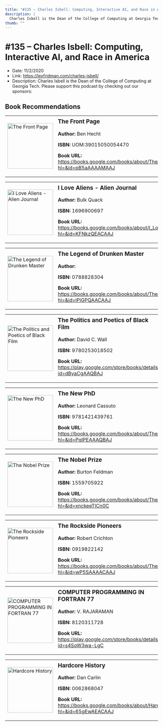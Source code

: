 ```yaml
---
title: "#135 – Charles Isbell: Computing, Interactive AI, and Race in America"
description: |
  Charles Isbell is the Dean of the College of Computing at Georgia Tech. Please support this podcast by checking out our sponsors:"
thumb: ""
---
```


# #135 – Charles Isbell: Computing, Interactive AI, and Race in America

  - Date: 11/2/2020
  - Link: https://lexfridman.com/charles-isbell/
  - Description: Charles Isbell is the Dean of the College of Computing at Georgia Tech. Please support this podcast by checking out our sponsors:

## Book Recommendations

<table style="border: none;"><tr style="border: none;"><td style="border: none;"><img src="https://books.google.com/books/content?id=pB5aAAAAMAAJ&printsec=frontcover&img=1&zoom=1&source=gbs_api" alt="The Front Page" width="150" style="vertical-align: top;"></td><td style="border: none; vertical-align: top;"><h3 style='margin-top: 5'>The Front Page</h3><p><strong>Author:</strong> Ben Hecht</p><p><strong>ISBN:</strong> UOM:39015050054470</p><p><strong>Book URL:</strong> <a href="https://books.google.com/books/about/The_Front_Page.html?hl=&id=pB5aAAAAMAAJ">https://books.google.com/books/about/The_Front_Page.html?hl=&id=pB5aAAAAMAAJ</a></p></td></tr></table>
<table style="border: none;"><tr style="border: none;"><td style="border: none;"><img src="https://books.google.com/books/content?id=KFNkzQEACAAJ&printsec=frontcover&img=1&zoom=1&source=gbs_api" alt="I Love Aliens - Alien Journal" width="150" style="vertical-align: top;"></td><td style="border: none; vertical-align: top;"><h3 style='margin-top: 5'>I Love Aliens - Alien Journal</h3><p><strong>Author:</strong> Bulk Quack</p><p><strong>ISBN:</strong> 1696900697</p><p><strong>Book URL:</strong> <a href="https://books.google.com/books/about/I_Love_Aliens_Alien_Journal.html?hl=&id=KFNkzQEACAAJ">https://books.google.com/books/about/I_Love_Aliens_Alien_Journal.html?hl=&id=KFNkzQEACAAJ</a></p></td></tr></table>
<table style="border: none;"><tr style="border: none;"><td style="border: none;"><img src="https://books.google.com/books/content?id=lPiGPQAACAAJ&printsec=frontcover&img=1&zoom=1&source=gbs_api" alt="The Legend of Drunken Master" width="150" style="vertical-align: top;"></td><td style="border: none; vertical-align: top;"><h3 style='margin-top: 5'>The Legend of Drunken Master</h3><p><strong>Author:</strong> </p><p><strong>ISBN:</strong> 0788828304</p><p><strong>Book URL:</strong> <a href="https://books.google.com/books/about/The_Legend_of_Drunken_Master.html?hl=&id=lPiGPQAACAAJ">https://books.google.com/books/about/The_Legend_of_Drunken_Master.html?hl=&id=lPiGPQAACAAJ</a></p></td></tr></table>
<table style="border: none;"><tr style="border: none;"><td style="border: none;"><img src="https://books.google.com/books/content?id=dByaCgAAQBAJ&printsec=frontcover&img=1&zoom=1&edge=curl&source=gbs_api" alt="The Politics and Poetics of Black Film" width="150" style="vertical-align: top;"></td><td style="border: none; vertical-align: top;"><h3 style='margin-top: 5'>The Politics and Poetics of Black Film</h3><p><strong>Author:</strong> David C. Wall</p><p><strong>ISBN:</strong> 9780253018502</p><p><strong>Book URL:</strong> <a href="https://play.google.com/store/books/details?id=dByaCgAAQBAJ">https://play.google.com/store/books/details?id=dByaCgAAQBAJ</a></p></td></tr></table>
<table style="border: none;"><tr style="border: none;"><td style="border: none;"><img src="https://books.google.com/books/content?id=PqIPEAAAQBAJ&printsec=frontcover&img=1&zoom=1&edge=curl&source=gbs_api" alt="The New PhD" width="150" style="vertical-align: top;"></td><td style="border: none; vertical-align: top;"><h3 style='margin-top: 5'>The New PhD</h3><p><strong>Author:</strong> Leonard Cassuto</p><p><strong>ISBN:</strong> 9781421439761</p><p><strong>Book URL:</strong> <a href="https://books.google.com/books/about/The_New_PhD.html?hl=&id=PqIPEAAAQBAJ">https://books.google.com/books/about/The_New_PhD.html?hl=&id=PqIPEAAAQBAJ</a></p></td></tr></table>
<table style="border: none;"><tr style="border: none;"><td style="border: none;"><img src="https://books.google.com/books/content?id=xnckeeTICn0C&printsec=frontcover&img=1&zoom=1&edge=curl&source=gbs_api" alt="The Nobel Prize" width="150" style="vertical-align: top;"></td><td style="border: none; vertical-align: top;"><h3 style='margin-top: 5'>The Nobel Prize</h3><p><strong>Author:</strong> Burton Feldman</p><p><strong>ISBN:</strong> 1559705922</p><p><strong>Book URL:</strong> <a href="https://books.google.com/books/about/The_Nobel_Prize.html?hl=&id=xnckeeTICn0C">https://books.google.com/books/about/The_Nobel_Prize.html?hl=&id=xnckeeTICn0C</a></p></td></tr></table>
<table style="border: none;"><tr style="border: none;"><td style="border: none;"><img src="None" alt="The Rockside Pioneers" width="150" style="vertical-align: top;"></td><td style="border: none; vertical-align: top;"><h3 style='margin-top: 5'>The Rockside Pioneers</h3><p><strong>Author:</strong> Robert Crichton</p><p><strong>ISBN:</strong> 0919822142</p><p><strong>Book URL:</strong> <a href="https://books.google.com/books/about/The_Rockside_Pioneers.html?hl=&id=wP5SAAAACAAJ">https://books.google.com/books/about/The_Rockside_Pioneers.html?hl=&id=wP5SAAAACAAJ</a></p></td></tr></table>
<table style="border: none;"><tr style="border: none;"><td style="border: none;"><img src="https://books.google.com/books/content?id=s4SoW3wa-LgC&printsec=frontcover&img=1&zoom=1&edge=curl&source=gbs_api" alt="COMPUTER PROGRAMMING IN FORTRAN 77" width="150" style="vertical-align: top;"></td><td style="border: none; vertical-align: top;"><h3 style='margin-top: 5'>COMPUTER PROGRAMMING IN FORTRAN 77</h3><p><strong>Author:</strong> V. RAJARAMAN</p><p><strong>ISBN:</strong> 8120311728</p><p><strong>Book URL:</strong> <a href="https://play.google.com/store/books/details?id=s4SoW3wa-LgC">https://play.google.com/store/books/details?id=s4SoW3wa-LgC</a></p></td></tr></table>
<table style="border: none;"><tr style="border: none;"><td style="border: none;"><img src="https://books.google.com/books/content?id=65gEwAEACAAJ&printsec=frontcover&img=1&zoom=1&source=gbs_api" alt="Hardcore History" width="150" style="vertical-align: top;"></td><td style="border: none; vertical-align: top;"><h3 style='margin-top: 5'>Hardcore History</h3><p><strong>Author:</strong> Dan Carlin</p><p><strong>ISBN:</strong> 0062868047</p><p><strong>Book URL:</strong> <a href="https://books.google.com/books/about/Hardcore_History.html?hl=&id=65gEwAEACAAJ">https://books.google.com/books/about/Hardcore_History.html?hl=&id=65gEwAEACAAJ</a></p></td></tr></table>
